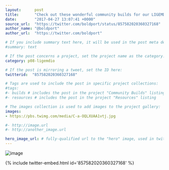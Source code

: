 ```yaml
---
layout:      post
title:       "Check out these wonderful community builds for our LIGEMDIO project."
date:        "2017-04-27 13:07:41 +0000"
source_url:  "https://twitter.com/boldport/status/857582020360327168"
author_name: "@boldport"
author_url:  "https://twitter.com/boldport"

# If you include summary text here, it will be used in the post meta description instead of an excerpt from the post body
#summary: text

# If the post concerns a project, set the project name as the category:
category: p08-ligemdio

# If the post is mirroring a tweet, set the ID here:
twitterid:  "857582020360327168"

# Tags are used to include the post in specific project collections:
#tags:
#- builds # includes the post in the project "Community Builds" listing
#- resources # includes the post in the project "Resources" listing

# The images collection is used to add images to the project gallery:
images:
- https://pbs.twimg.com/media/C-a-OQLXUAA1vtj.jpg

#- http://image.url
#- http://another_image.url

hero_image_url: # fully-qualified url to the "hero" image, used in twitter cards for example
---
```


![image](https://pbs.twimg.com/media/C-a-OQLXUAA1vtj.jpg)

{% include twitter-embed.html id='857582020360327168' %}


